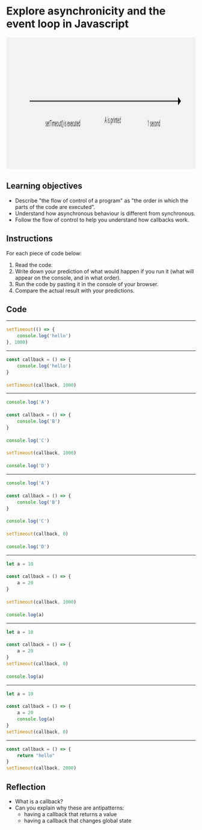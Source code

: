 # Explore asynchronicity and the event loop in Javascript

<img src="./img/timeline-example.png" width="600" height="350" />

## Learning objectives

 * Describe "the flow of control of a program" as "the order in which the parts of the code are executed".
 * Understand how asynchronous behaviour is different from synchronous.
 * Follow the flow of control to help you understand how callbacks work.

## Instructions

For each piece of code below:

1. Read the code.
2. Write down your prediction of what would happen if you run it (what will appear on the console, and in what order).
3. Run the code by pasting it in the console of your browser.
4. Compare the actual result with your predictions.


## Code

---

```js
setTimeout(() => {
	console.log('hello')
}, 1000)
```
---

```js
const callback = () => {
	console.log('hello')
}

setTimeout(callback, 1000)
```

---

```js
console.log('A')

const callback = () => {
	console.log('B')
}

console.log('C')

setTimeout(callback, 1000)

console.log('D')
```

---

```js
console.log('A')

const callback = () => {
	console.log('B')
}

console.log('C')

setTimeout(callback, 0)

console.log('D')
```

---

```js
let a = 10

const callback = () => {
	a = 20
}

setTimeout(callback, 1000)

console.log(a)
```

---

```js
let a = 10

const callback = () => {
	a = 20
}
setTimeout(callback, 0)

console.log(a)
```

---

```js
let a = 10

const callback = () => {
	a = 20
	console.log(a)
}
setTimeout(callback, 0)
```

---

```js
const callback = () => {
	return "hello"
}
setTimeout(callback, 2000)
```

## Reflection

* What is a callback?
* Can you explain why these are antipatterns:
  * having a callback that returns a value
  * having a callback that changes global state